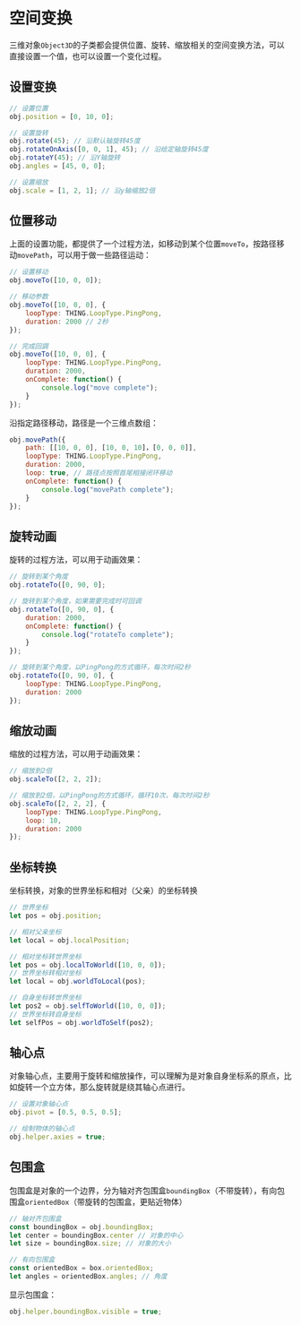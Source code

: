# 空间变换

三维对象`Object3D`的子类都会提供位置、旋转、缩放相关的空间变换方法，可以直接设置一个值，也可以设置一个变化过程。

## 设置变换
```javascript
// 设置位置
obj.position = [0, 10, 0];

// 设置旋转
obj.rotate(45); // 沿默认轴旋转45度
obj.rotateOnAxis([0, 0, 1], 45); // 沿给定轴旋转45度
obj.rotateY(45); // 沿Y轴旋转
obj.angles = [45, 0, 0];

// 设置缩放
obj.scale = [1, 2, 1]; // 沿y轴缩放2倍
```

## 位置移动
上面的设置功能，都提供了一个过程方法，如移动到某个位置`moveTo`，按路径移动`movePath`，可以用于做一些路径运动：
```javascript
// 设置移动
obj.moveTo([10, 0, 0]);

// 移动参数
obj.moveTo([10, 0, 0], {
    loopType: THING.LoopType.PingPong,
    duration: 2000 // 2秒
});

// 完成回調
obj.moveTo([10, 0, 0], {
    loopType: THING.LoopType.PingPong,
    duration: 2000,
    onComplete: function() {
        console.log("move complete");
    }
});
```

沿指定路径移动，路径是一个三维点数组：
```javascript
obj.movePath({
    path: [[10, 0, 0], [10, 0, 10]，[0, 0, 0]],
    loopType: THING.LoopType.PingPong,
    duration: 2000,
    loop: true, // 路径点按照首尾相接闭环移动
    onComplete: function() {
        console.log("movePath complete");
    }    
});
```

## 旋转动画
旋转的过程方法，可以用于动画效果：
```javascript
// 旋转到某个角度
obj.rotateTo([0, 90, 0];

// 旋转到某个角度，如果需要完成时可回调
obj.rotateTo([0, 90, 0], {
    duration: 2000,
    onComplete: function() {
        console.log("rotateTo complete");
    }    
});

// 旋转到某个角度，以PingPong的方式循环，每次时间2秒
obj.rotateTo([0, 90, 0], {
    loopType: THING.LoopType.PingPong,
    duration: 2000
});
```

## 缩放动画
缩放的过程方法，可以用于动画效果：
```javascript
// 缩放到2倍
obj.scaleTo([2, 2, 2]);

// 缩放到2倍，以PingPong的方式循环，循环10次，每次时间2秒
obj.scaleTo([2, 2, 2], {
    loopType: THING.LoopType.PingPong,
    loop: 10,
    duration: 2000
});
```

## 坐标转换
坐标转换，对象的世界坐标和相对（父亲）的坐标转换
```javascript
// 世界坐标
let pos = obj.position;

// 相对父亲坐标
let local = obj.localPosition;

// 相对坐标转世界坐标
let pos = obj.localToWorld([10, 0, 0]);
// 世界坐标转相对坐标
let local = obj.worldToLocal(pos);

// 自身坐标转世界坐标
let pos2 = obj.selfToWorld([10, 0, 0]);
// 世界坐标转自身坐标
let selfPos = obj.worldToSelf(pos2);
```

## 轴心点
对象轴心点，主要用于旋转和缩放操作，可以理解为是对象自身坐标系的原点，比如旋转一个立方体，那么旋转就是绕其轴心点进行。
```javascript
// 设置对象轴心点
obj.pivot = [0.5, 0.5, 0.5];

// 绘制物体的轴心点
obj.helper.axies = true;
```

## 包围盒
包围盒是对象的一个边界，分为轴对齐包围盒`boundingBox`（不带旋转），有向包围盒`orientedBox`（带旋转的包围盒，更贴近物体）
```javascript
// 轴对齐包围盒
const boundingBox = obj.boundingBox;
let center = boundingBox.center // 对象的中心
let size = boundingBox.size; // 对象的大小

// 有向包围盒
const orientedBox = box.orientedBox;
let angles = orientedBox.angles; // 角度
```
显示包围盒：
```javascript
obj.helper.boundingBox.visible = true;
```

